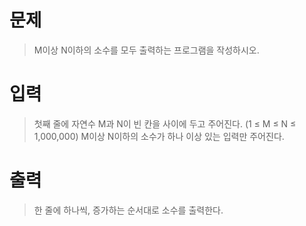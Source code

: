 # 문제
> M이상 N이하의 소수를 모두 출력하는 프로그램을 작성하시오.

# 입력
> 첫째 줄에 자연수 M과 N이 빈 칸을 사이에 두고 주어진다. (1 ≤ M ≤ N ≤ 1,000,000) M이상 N이하의 소수가 하나 이상 있는 입력만 주어진다.

# 출력
> 한 줄에 하나씩, 증가하는 순서대로 소수를 출력한다.